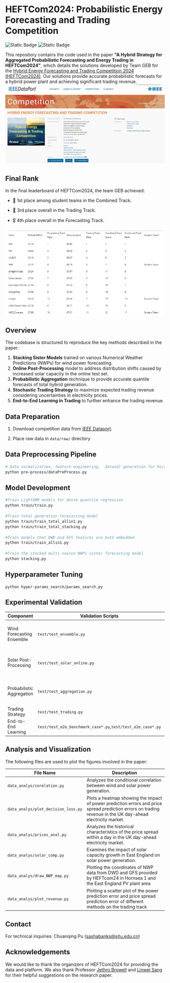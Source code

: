 # HEFTCom2024: Probabilistic Energy Forecasting and Trading Competition

![Static Badge](https://img.shields.io/badge/language-python-%20)
![Static Badge](https://img.shields.io/badge/license-MIT-a?color=blue)

This repository contains the code used in the paper **"A Hybrid Strategy for Aggregated Probabilistic Forecasting and Energy Trading in HEFTCom2024"**, which details the solutions developed by Team GEB for the [Hybrid Energy Forecasting and Trading Competition 2024 (HEFTCom2024)](https://ieee-dataport.org/competitions/hybrid-energy-forecasting-and-trading-competition). Our solutions provide accurate probabilistic forecasts for a hybrid power plant and achieving significant trading revenue.
![image](figs/p1.png)

## Final Rank

In the final leaderboard of HEFTCom2024, the team GEB achieved:

- 🥇 1st place among student teams in the Combined Track.

- 🥉 3rd place overall in the Trading Track.

- 🎖 4th place overall in the Forecasting Track.

![image](figs/p2.png)

## Overview

The codebase is structured to reproduce the key methods described in the paper:

1. **Stacking Sister Models** trained on various Numerical Weather Predictions (NWPs) for wind power forecasting.
2. **Online Post-Processing** model to address distribution shifts caused by increased solar capacity in the online test set.
3. **Probabilistic Aggregation** technique to provide accurate quantile forecasts of total hybrid generation.
4. **Stochastic Trading Strategy** to maximize expected trading revenue considering uncertainties in electricity prices.
5. **End-to-End Learning in Trading** to further enhance the trading revenue.

## Data Preparation

1. Download competition data from [IEEE Dataport](https://ieee-dataport.org/competitions/hybrid-energy-forecasting-and-trading-competition).

2. Place raw data in `data/raw/` directory

## Data Preprocessing Pipeline

```bash
# Data normalization, feature engineering,  dataset generation for historical/latest scenarios
python pre-process/dataPreProcess.py
```

## Model Development

```bash
#Train LightGBM models for dense quantile regression
python train/train.py

#Train total generation forecasting model
python train/train_total_allin1.py
python train/train_total_stacking.py

#Train models that DWD and GFS features are both embedded
python train/train_allin1.py

#Train the stacked multi-source NWPs sister forecasting model
python stacking.py
```

## Hyperparameter Tuning

```
python hyper-params_search/params_search.py
```

## Experimental Validation

| Component                 | Validation Scripts                                          | Metrics                           |
| ------------------------- | ----------------------------------------------------------- | --------------------------------- |
| Wind Forecasting Ensemble | `test/test_ensemble.py`                                     | Pinball Loss, CRPS, Winkler Score |
| Solar Post-Processing     | `test/test_solar_online.py`                                 | Pinball Loss, CRPS, Winkler Score |
| Probabilistic Aggregation | `test/test_aggregation.py`                                  | Pinball Loss, CRPS, Winkler Score |
| Trading Strategy          | `test/test_trading.py`                                      | Trading Revenue                   |
| End-to-End Learning       | `test/test_e2e_benchmark_case*.py`,`test/test_e2e_case*.py` | Trading Revenue                   |

## Analysis and Visualization

The following files are used to plot the figures involved in the paper:

| File Name                           | Description                                                                                                                                                 |
| ----------------------------------- | ----------------------------------------------------------------------------------------------------------------------------------------------------------- |
| `data_analys/corelation.py`         | Analyzes the conditional correlation between wind and solar power generation.                                                                               |
| `data_analys/plot_decision_loss.py` | Plots a heatmap showing the impact of power prediction errors and price spread prediction errors on trading revenue in the UK day-ahead electricity market. |
| `data_analys/prices_anal.py`        | Analyzes the historical characteristics of the price spread within a day in the UK day-ahead electricity market.                                            |
| `data_analys/solar_comp.py`         | Examines the impact of solar capacity growth in East England on solar power generation.                                                                     |
| `data_analys/draw_NWP_map.py`       | Plotting the coordinates of NWP data from DWD and GFS provided by HEFTcom24 in Hornsea 1 and the East England PV plant area                                 |
| `data_analys/plot_revenue.py`       | Plotting a scatter plot of the power prediction error and price spread prediction error of different methods on the trading track                           |

## Contact

For technical inquiries: Chuanqing Pu (sashabanks@sjtu.edu.cn)

## Acknowledgements

We would like to thank the organizers of HEFTCom2024 for providing the data and platform. We also thank Professor [Jethro Browell](https://github.com/jbrowell) and [Linwei Sang](https://github.com/sanglinwei) for their helpful suggestions on the research paper.
